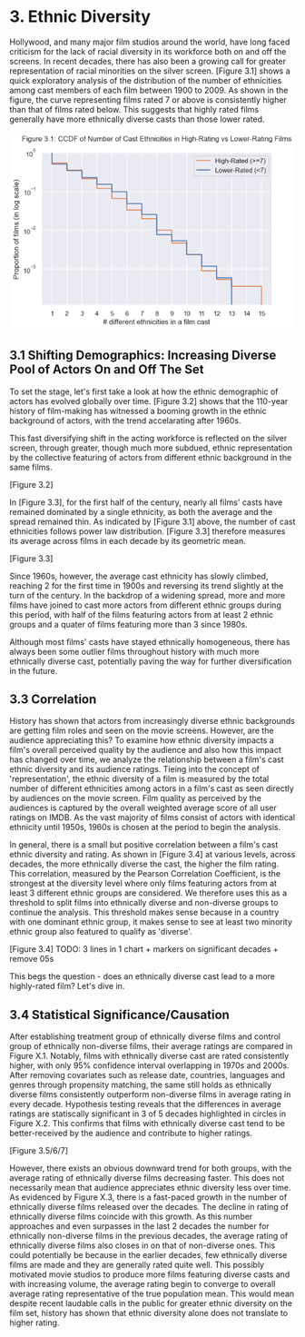 # 3. Ethnic Diversity
<!-- exploratory analysis: ethnic diversity as an interesting factor to set the stage 
    - [x] expect good films to have a higher proportion of films with greater ethnic diversity among cast -->

Hollywood, and many major film studios around the world, have long faced criticism for the lack of racial diversity in its workforce both on and off the screens. In recent decades, there has also been a growing call for greater representation of racial minorities on the silver screen. [Figure 3.1] shows a quick exploratory analysis of the distribution of the number of ethnicities among cast members of each film between 1900 to 2009. As shown in the figure, the curve representing films rated 7 or above is consistently higher than that of films rated below. This suggests that highly rated films generally have more ethnically diverse casts than those lower rated. 


!['Figure 3.1: CCDF of Number of Cast Ethnicities in High-Rating vs Lower-Rating Films'](./assets/img/ethnicity_ccdf.png)


## 3.1 Shifting Demographics: Increasing Diverse Pool of Actors On and Off The Set
<!-- ethnic demographic change among actors (# actor ethnicities) over time AND ethnic diversity change among cast/on-screen (# cast ethnicities) over time 
    - [x] expect upward trends in both => shift in actor ethnic demographics reflected by greater ethnic representation on screen -->

To set the stage, let's first take a look at how the ethnic demographic of actors has evolved globally over time. [Figure 3.2] shows that the 110-year history of film-making has witnessed a booming growth in the ethnic background of actors, with the trend accelarating after 1960s.

This fast diversifying shift in the acting workforce is reflected on the silver screen, through greater, though much more subdued, ethnic representation by the collective featuring of actors from different ethnic background in the same films.


[Figure 3.2]


In [Figure 3.3], for the first half of the century, nearly all films' casts have remained dominated by a single ethnicity, as both the average and the spread remained thin. As indicated by [Figure 3.1] above, the number of cast ethnicities follows power law distribution. [Figure 3.3] therefore measures its average across films in each decade by its geometric mean.

[Figure 3.3]

Since 1960s, however, the average cast ethnicity has slowly climbed, reaching 2 for the first time in 1900s and reversing its trend slightly at the turn of the century. In the backdrop of a widening spread, more and more films have joined to cast more actors from different ethnic groups during this period, with half of the films featuring actors from at least 2 ethnic groups and a quater of films featuring more than 3 since 1980s.

Although most films' casts have stayed ethnically homogeneous, there has always been some outlier films throughout history with much more ethnically diverse cast, potentially paving the way for further diversification in the future.


## 3.3 Correlation 

<!-- correlation: more ethnically diverse films more well-received/higher rating
    - [ ] ethnic diversity associated/appreciated more? 

- explore cast's ethnic diversity associated with higher rating (vs influence later)
- cut-off from 1960s onwards based on spread in distribution

- generally small but positive correlation throughout
- strongest correlation at num_ethnicities >= 3 tier & 3 ethnicities as minimum threshold for an ethnically diverse cast  -->

History has shown that actors from increasingly diverse ethnic backgrounds are getting film roles and seen on the movie screens. However, are the audience appreciating this? To examine how ethnic diversity impacts a film's overall perceived quality by the audience and also how this impact has changed over time, we analyze the relationship between a film's cast ethnic diversity and its audience ratings. Tieing into the concept of 'representation', the ethnic diversity of a film is measured by the total number of different ethnicities among actors in a film's cast as seen directly by audiences on the movie screen. Film quality as perceived by the audiences is captured by the overall weighted average score of all user ratings on IMDB. As the vast majority of films consist of actors with identical ethnicity until 1950s, 1960s is chosen at the period to begin the analysis.

In general, there is a small but positive correlation between a film's cast ethnic diversity and rating. As shown in [Figure 3.4] at various levels, across decades, the more ethnically diverse the cast, the higher the film rating. This correlation, measured by the Pearson Correlation Coefficient, is the strongest at the diversity level where only films featuring actors from at least 3 different ethnic groups are considered. We therefore uses this as a threshold to split films into ethnically diverse and non-diverse groups to continue the analysis. This threshold makes sense because in a country with one dominant ethnic group, it makes sense to see at least two minority ethnic group also featured to qualify as 'diverse'.

[Figure 3.4] TODO: 3 lines in 1 chart + markers on significant decades + remove 05s

This begs the question - does an ethnically diverse cast lead to a more highly-rated film? Let's dive in. 

## 3.4 Statistical Significance/Causation 

<!-- correlation: more ethnically diverse films more well-received/higher rating

    - [ ] ethnic diversity associated/appreciated more/higher correlation in recent decades? 
    - [ ] raise question: ethnically diverse cast contributes to higher rating? 

causation & significance: greater ethnic diversity in cast influence/leads to higher rating
    - [ ] expect yes in recent decades where greater ethnic representation translates to higher rating/audience appreciation 


- ethnically diverse films average rating consistently higher, with overlapping ci in 1970s and 2000s
- after pair matching, still the case: 3 statiscally significant difference in means out of 5 decades => presence of influence/causality

- however, average rating of both groups face downward trend, but ethnically diverse films rating decreases more 
- more ethnically diverse films and more ethnically non-diverse films released over the decades alike 
- => potentially because in the earlier decades, few ethnically diverse films and they are generally highly rated, then more studios started producing more films featuring diverse casts and the average rating begin to converge to overall average rating/population mean -->

After establishing treatment group of ethnically diverse films and control group of ethnically non-diverse films, their average ratings are compared in Figure X.1. Notably, films with ethnically diverse cast are rated consistently higher, with only 95% confidence interval overlapping in 1970s and 2000s. After removing covariates such as release date, countries, languages and genres through propensity matching, the same still holds as ethnically diverse films consistently outperform non-diverse films in average rating in every decade. Hypothesis testing reveals that the differences in average ratings are statiscally significant in 3 of 5 decades highlighted in circles in Figure X.2. This confirms that films with ethnically diverse cast tend to be better-received by the audience and contribute to higher ratings.


[Figure 3.5/6/7]


However, there exists an obvious downward trend for both groups, with the average rating of ethnically diverse films decreasing faster. This does not necessarily mean that audience appreciates ethnic diversity less over time. As evidenced by Figure X.3, there is a fast-paced growth in the number of ethnically diverse films released over the decades. The decline in rating of ethnically diverse films coincide with this growth. As this number approaches and even surpasses in the last 2 decades the number for ethnically non-diverse films in the previous decades, the average rating of ethnically diverse films also closes in on that of non-diverse ones. This could potentially be because in the earlier decades, few ethnically diverse films are made and they are generally rated quite well. This possibly motivated movie studios to produce more films featuring diverse casts and with increasing volume, the average rating begin to converge to overall average rating representative of the true population mean. This would mean despite recent laudable calls in the public for greater ethnic diversity on the film set, history has shown that ethnic diversity alone does not translate to higher rating.
